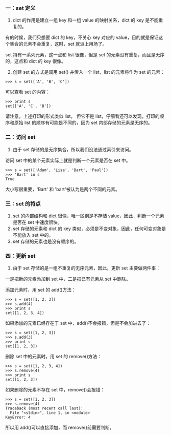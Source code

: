 ### 一：set 定义

1. dict 的作用是建立一组 key 和一组 value 的映射关系，dict 的 key 是不能重复的。

有的时候，我们只想要 dict 的 key，不关心 key 对应的 value，目的就是保证这个集合的元素不会重复，这时，set 就派上用场了。

set 持有一系列元素，这一点和 list 很像，但是 set 的元素没有重复，而且是无序的，这点和 dict 的 key 很像。

2. 创建 set 的方式是调用 set() 并传入一个 list，list 的元素将作为 set 的元素：

```
>>> s = set(['A', 'B', 'C'])
```

可以查看 set 的内容：

```
>>> print s
set(['A', 'C', 'B'])
```

请注意，上述打印的形式类似 list， 但它不是 list，仔细看还可以发现，打印的顺序和原始 list 的顺序有可能是不同的，因为 set 内部存储的元素是无序的。

### 二：访问 set

1. 由于 set 存储的是无序集合，所以我们没法通过索引来访问。

访问 set 中的某个元素实际上就是判断一个元素是否在 set 中。

```
>>> s = set(['Adam', 'Lisa', 'Bart', 'Paul'])
>>> 'Bart' in s
True
```

大小写很重要，'Bart' 和 'bart'被认为是两个不同的元素。

### 三：set 的特点

1. set 的内部结构和 dict 很像，唯一区别是不存储 value，因此，判断一个元素是否在 set 中速度很快。
2. set 存储的元素和 dict 的 key 类似，必须是不变对象，因此，任何可变对象是不能放入 set 中的。
3. set 存储的元素也是没有顺序的。

### 四：更新 set

1. 由于 set 存储的是一组不重复的无序元素，因此，更新 set 主要做两件事：

一是把新的元素添加到 set 中，二是把已有元素从 set 中删除。

添加元素时，用 set 的 add()方法：

```
>>> s = set([1, 2, 3])
>>> s.add(4)
>>> print s
set([1, 2, 3, 4])
```

如果添加的元素已经存在于 set 中，add()不会报错，但是不会加进去了：

```
>>> s = set([1, 2, 3])
>>> s.add(3)
>>> print s
set([1, 2, 3])
```

删除 set 中的元素时，用 set 的 remove()方法：

```
>>> s = set([1, 2, 3, 4])
>>> s.remove(4)
>>> print s
set([1, 2, 3])
```

如果删除的元素不存在 set 中，remove()会报错：

```
>>> s = set([1, 2, 3])
>>> s.remove(4)
Traceback (most recent call last):
  File "<stdin>", line 1, in <module>
KeyError: 4
```

所以用 add()可以直接添加，而 remove()前需要判断。
